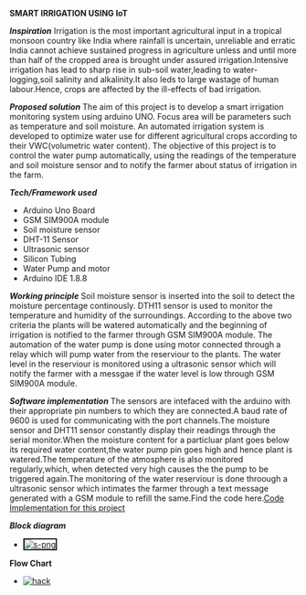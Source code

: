 **SMART IRRIGATION USING IoT**

*__Inspiration__*
Irrigation is the most important agricultural input in a tropical monsoon country like India where rainfall is uncertain, unreliable and erratic India cannot achieve sustained progress in agriculture unless and until more than half of the cropped area is brought under assured irrigation.Intensive irrigation has lead to sharp rise in sub-soil water,leading to water-logging,soil salinity and alkalinity.It also leds to large wastage of human labour.Hence, crops are affected by the ill-effects of bad irrigation.

*__Proposed solution__*
The aim of this project is to develop a smart irrigation monitoring system using arduino UNO. Focus area will be parameters such as temperature and soil moisture. An automated irrigation system is developed to optimize water use for different agricultural crops according to their VWC(volumetric water content). The objective of this project is to control the water pump automatically, using the readings of the temperature and soil moisture sensor and to notify the farmer about status of irrigation in the farm.

*__Tech/Framework used__*
- Arduino Uno Board
- GSM SIM900A module
- Soil moisture sensor
- DHT-11 Sensor
- Ultrasonic sensor
- Silicon Tubing
- Water Pump and motor
- Arduino IDE 1.8.8

*__Working principle__* 
Soil moisture sensor is inserted into the soil to detect the moisture percentage continously.
DTH11 sensor is used to monitor the temperature and humidity of the surroundings.
According to the above two criteria the plants will be watered automatically and the beginning of irrigation is notified to the farmer through GSM SIM900A module.
The automation of the water pump is done using motor connected through a relay which will pump water from the reserviour to the plants.
The water level in the reserviour is monitored using a ultrasonic sensor which will notify the farmer with a messgae if the water level is low through GSM SIM900A module.

*__Software implementation__*
The sensors are intefaced with the arduino with their appropriate pin numbers to which they are connected.A baud rate of 9600 is used for communicating with the port channels.The moisture sensor and DHT11 sensor constantly display their readings through the serial monitor.When the moisture content for a particluar plant goes below its required water content,the water pump pin goes high and hence plant is watered.The temperature of the atmosphere is also monitored regularly,which, when detected very high causes the the pump to be triggered again.The monitoring of the water reserviour is done throough a ultrasonic sensor which intimates the farmer through a text message generated with a GSM module to refill the same.Find the code here.[Code Implementation for this project](Implementation.ino) 


*__Block diagram__*
- <a href="https://ibb.co/ncVtk04"><img src="https://i.ibb.co/Phb0CYJ/s-png.png" alt="s-png" border="2"></a>

**__Flow Chart__**
- <a href="https://ibb.co/znH0F1X"><img src="https://i.ibb.co/6nJf82H/hack.png" alt="hack" border="0"></a>

